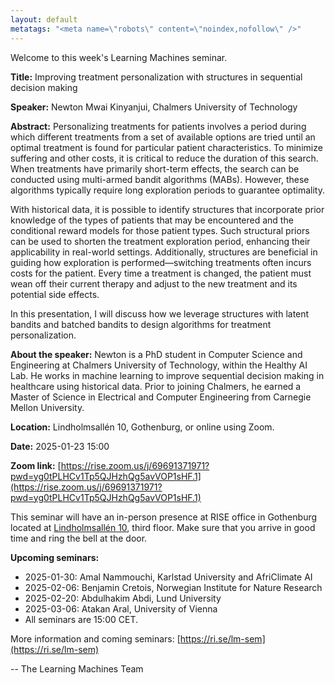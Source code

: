 ```yaml
---
layout: default
metatags: "<meta name=\"robots\" content=\"noindex,nofollow\" />"
---
```

 
Welcome to this week's Learning Machines seminar.

**Title:** Improving treatment personalization with structures in sequential decision making

**Speaker:** Newton Mwai Kinyanjui, Chalmers University of Technology

**Abstract:** Personalizing treatments for patients involves a period during which different treatments from a set of available options are tried until an optimal treatment is found for particular patient characteristics. To minimize suffering and other costs, it is critical to reduce the duration of this search. When treatments have primarily short-term effects, the search can be conducted using multi-armed bandit algorithms (MABs). However, these algorithms typically require long exploration periods to guarantee optimality.

With historical data, it is possible to identify structures that incorporate prior knowledge of the types of patients that may be encountered and the conditional reward models for those patient types. Such structural priors can be used to shorten the treatment exploration period, enhancing their applicability in real-world settings. Additionally, structures are beneficial in guiding how exploration is performed—switching treatments often incurs costs for the patient. Every time a treatment is changed, the patient must wean off their current therapy and adjust to the new treatment and its potential side effects.

In this presentation, I will discuss how we leverage structures with latent bandits and batched bandits to design algorithms for treatment personalization.

**About the speaker:** Newton is a PhD student in Computer Science and Engineering at Chalmers University of Technology, within the Healthy AI Lab. He works in machine learning to improve sequential decision making in healthcare using historical data. Prior to joining Chalmers, he earned a Master of Science in Electrical and Computer Engineering from Carnegie Mellon University.

**Location:** Lindholmsallén 10, Gothenburg, or online using Zoom.

**Date:** 2025-01-23 15:00

**Zoom link:** [https://rise.zoom.us/j/69691371971?pwd=yg0tPLHCv1Tp5QJHzhQg5avVOP1sHF.1](https://rise.zoom.us/j/69691371971?pwd=yg0tPLHCv1Tp5QJHzhQg5avVOP1sHF.1)


This seminar will have an in-person presence at RISE office in Gothenburg located at [Lindholmsallén 10](https://maps.app.goo.gl/wt4QAqnbSHF8i7Fu5), third floor. Make sure that you arrive in good time and ring the bell at the door.


**Upcoming seminars:**

* 2025-01-30: Amal Nammouchi, Karlstad University and AfriClimate AI
* 2025-02-06: Benjamin Cretois, Norwegian Institute for Nature Research
* 2025-02-20: Abdulhakim Abdi, Lund University
* 2025-03-06: Atakan Aral, University of Vienna
* All seminars are 15:00 CET.

More information and coming seminars: [https://ri.se/lm-sem](https://ri.se/lm-sem)

-- The Learning Machines Team

